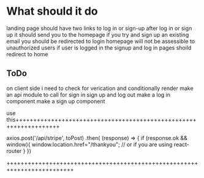 # What should it do

landing page should have two links to log in or sign-up
after log in or sign up it should send you to the homepage
if you try and sign up an existing email you should be redirected to login
homepage will not be assessible to unauthorized users
if user is logged in the signup and log in pages shoild redirect to home

## ToDo

on client side i need to check for verication and conditionally render
make an api module to call for sign in sign up and log out
make a log in component
make a sign up component

use this++++++++++++++++++++++++++++++++++++++++++++++++++++++++++++++++++

axios.post('/api/stripe', toPost)
.then( (response) => {
  if (response.ok && window){
    window.location.href="/thankyou";
    // or <Redrect to="/thankyou" /> if you are using react-router
  }
})

+++++++++++++++++++++++++++++++++++++++++++++++++++++++++++++++++++++++++